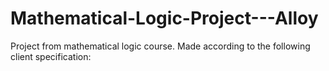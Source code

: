 # Mathematical-Logic-Project---Alloy
Project from mathematical logic course. Made according to the following client specification:
